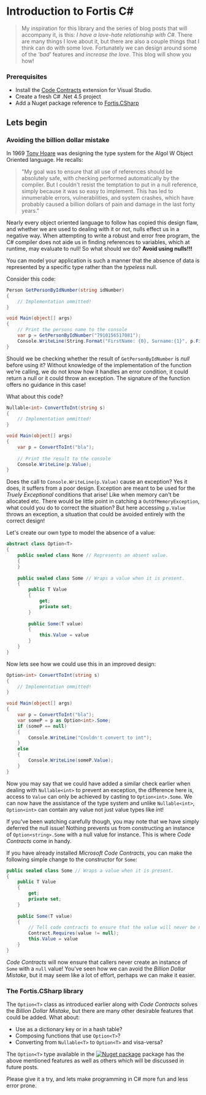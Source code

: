 # Introduction to Fortis C#

> My inspiration for this library and the series of blog posts that will accompany it, is this: *I have a love-hate relationship with C#.* There are many things I love about it, but there are also a couple things that I think can do with some love. Fortunately we can design around some of the *'bad'* features and *increase the love*. This blog will show you how!

### Prerequisites
* Install the [Code Contracts](https://visualstudiogallery.msdn.microsoft.com/1ec7db13-3363-46c9-851f-1ce455f66970) extension for Visual Studio.
* Create a fresh C# .Net 4.5 project
* Add a Nuget package reference to [Fortis.CSharp](https://www.nuget.org/packages/Fortis.CSharp)

## Lets begin

### Avoiding the billion dollar mistake
In 1969 [Tony Hoare](https://en.wikipedia.org/wiki/Tony_Hoare) was designing the type system for the Algol W Object Oriented language. He recalls: 
> "My goal was to ensure that all use of references should be absolutely safe, with checking performed automatically by the compiler. But I couldn't resist the temptation to put in a null reference, simply because it was so easy to implement. This has led to innumerable errors, vulnerabilities, and system crashes, which have probably caused a billion dollars of pain and damage in the last forty years."

Nearly every object oriented language to follow has copied this design flaw, and whether we are used to dealing with it or not, nulls effect us in a negative way. When attempting to write a robust and error free program, the C# compiler does not aide us in finding references to variables, which at runtime, may evaluate to null! So what should we do? __Avoid using nulls!!!__

You can model your application is such a manner that the absence of data is represented by a specific type rather than the *typeless* null.

Consider this code:
```csharp
Person GetPersonByIdNumber(string idNumber)
{
	// Implementation ommitted!
}

void Main(object[] args)
{
	// Print the persons name to the console
    var p = GetPersonByIdNumber("7910156517081");
    Console.WriteLine(String.Format("FirstName: {0}, Surname:{1}", p.FirstName, p.Surname);
}
```

Should we be checking whether the result of ```GetPersonByIdNumber``` is *null* before using it? Without knowledge of the implementation of the function we're calling, we do not know how it handles an error condition, it could return a null or it could throw an exception. The signature of the function offers no guidance in this case!

What about this code?
```csharp
Nullable<int> ConvertToInt(string s)
{
	// Implementation ommitted!
}

void Main(object[] args)
{
    var p = ConvertToInt("bla");
    
    // Print the result to the console
    Console.WriteLine(p.Value);
}
```
Does the call to ```Console.WriteLine(p.Value)``` cause an exception? Yes it does, it suffers from a poor design. Exception are meant to be used for the *Truely Exceptional* conditions that arise! Like when memory can't be allocated etc. There would be little point in catching a ```OutOfMemoryException```, what could you do to correct the situation? But here accessing ```p.Value``` throws an exception, a situation that could be avoided entirely with the correct design!

Let's create our own type to model the absence of a value:
```csharp
abstract class Option<T>
{
	public sealed class None // Represents an absent value.
    {
    }
    
    public sealed class Some // Wraps a value when it is present.
    {
    	public T Value
        {
        	get;
            private set;
        }
        
        public Some(T value)
        {
        	this.Value = value
        }
    }
}
```
Now lets see how we could use this in an improved design:
```csharp
Option<int> ConvertToInt(string s)
{
	// Implementation ommitted!
}

void Main(object[] args)
{
    var p = ConvertToInt("bla");
  	var someP = p as Option<int>.Some;
    if (someP == null)
    {
    	Console.WriteLine("Couldn't convert to int");
    }
    else 
    {
    	Console.WriteLine(someP.Value);
    }
}
```
Now you may say that we could have added a similar check earlier when dealing with ```Nullable<int>``` to prevent an exception, the difference here is, access to ```Value``` can only be achieved by casting to ```Option<int>.Some```. We can now have the assistance of the type system and unlike ```Nullable<int>```, ```Option<int>``` can contain any value not just value types like int!

If you've been watching carefully though, you may note that we have simply deferred the null issue! Nothing prevents us from constructing an instance of ```Option<string>.Some``` with a null value for instance. This is where *Code Contracts* come in handy.

If you have already installed *Microsoft Code Contracts*, you can make the following simple change to the constructor for ```Some```:

```csharp
public sealed class Some // Wraps a value when it is present.
{
	public T Value
    {
    	get;
        private set;
    }
        
    public Some(T value)
    {
      	// Tell code contracts to ensure that the value will never be null!
       	Contract.Requires(value != null); 
       	this.Value = value
    }
}
```

*Code Contracts* will now ensure that callers never create an instance of ```Some``` with a ```null``` value! You've seen how we can avoid the *Billion Dollar Mistake*, but it may seem like a lot of effort, perhaps we can make it easier.

### The Fortis.CSharp library
The ```Option<T>``` class as introduced earlier along with *Code Contracts* solves the *Billion Dollar Mistake*, but there are many other desirable features that could be added. What about:
* Use as a dictionary key or in a hash table?
* Composing functions that use ```Option<T>```?
* Converting from ```Nullable<T>``` to ```Option<T>``` and visa-versa?

The ```Option<T>``` type available in the [![Nuget package](https://img.shields.io/badge/nuget-Fortis%20C%23-blue.svg)](https://www.nuget.org/packages/Fortis.CSharp) package has the above mentioned features as well as others which will be discussed in future posts.

Please give it a try, and lets make programming in C# more fun and less error prone.


